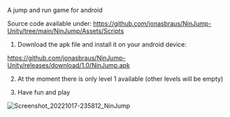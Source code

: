 A jump and run game for android

Source code available under: https://github.com/jonasbraus/NinJump-Unity/tree/main/NinJump/Assets/Scripts

1. Download the apk file and install it on your android device:

https://github.com/jonasbraus/NinJump-Unity/releases/download/1.0/NinJump.apk

2. At the moment there is only level 1 available (other levels will be empty)

3. Have fun and play

![Screenshot_20221017-235812_NinJump](https://user-images.githubusercontent.com/47791011/196292079-02634389-d989-47b3-bcb4-c597c2b74060.jpg)
